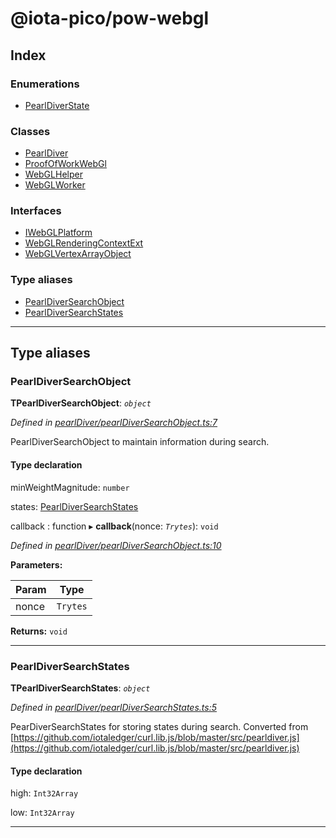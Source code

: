 
#  @iota-pico/pow-webgl

## Index

### Enumerations

* [PearlDiverState](enums/pearldiverstate.md)

### Classes

* [PearlDiver](classes/pearldiver.md)
* [ProofOfWorkWebGl](classes/proofofworkwebgl.md)
* [WebGLHelper](classes/webglhelper.md)
* [WebGLWorker](classes/webglworker.md)

### Interfaces

* [IWebGLPlatform](interfaces/iwebglplatform.md)
* [WebGLRenderingContextExt](interfaces/webglrenderingcontextext.md)
* [WebGLVertexArrayObject](interfaces/webglvertexarrayobject.md)

### Type aliases

* [PearlDiverSearchObject](#pearldiversearchobject)
* [PearlDiverSearchStates](#pearldiversearchstates)

---

## Type aliases

<a id="pearldiversearchobject"></a>

###  PearlDiverSearchObject

**ΤPearlDiverSearchObject**: *`object`*

*Defined in [pearlDiver/pearlDiverSearchObject.ts:7](https://github.com/iota-pico/pow-webgl/blob/64ad2a2/src/pearlDiver/pearlDiverSearchObject.ts#L7)*

PearlDiverSearchObject to maintain information during search.

#### Type declaration

 minWeightMagnitude: `number`

 states: [PearlDiverSearchStates](#pearldiversearchstates)

 callback : function
▸ **callback**(nonce: *`Trytes`*): `void`

*Defined in [pearlDiver/pearlDiverSearchObject.ts:10](https://github.com/iota-pico/pow-webgl/blob/64ad2a2/src/pearlDiver/pearlDiverSearchObject.ts#L10)*

**Parameters:**

| Param | Type |
| ------ | ------ |
| nonce | `Trytes` |

**Returns:** `void`

___
<a id="pearldiversearchstates"></a>

###  PearlDiverSearchStates

**ΤPearlDiverSearchStates**: *`object`*

*Defined in [pearlDiver/pearlDiverSearchStates.ts:5](https://github.com/iota-pico/pow-webgl/blob/64ad2a2/src/pearlDiver/pearlDiverSearchStates.ts#L5)*

PearDiverSearchStates for storing states during search. Converted from [https://github.com/iotaledger/curl.lib.js/blob/master/src/pearldiver.js](https://github.com/iotaledger/curl.lib.js/blob/master/src/pearldiver.js)

#### Type declaration

 high: `Int32Array`

 low: `Int32Array`

___

